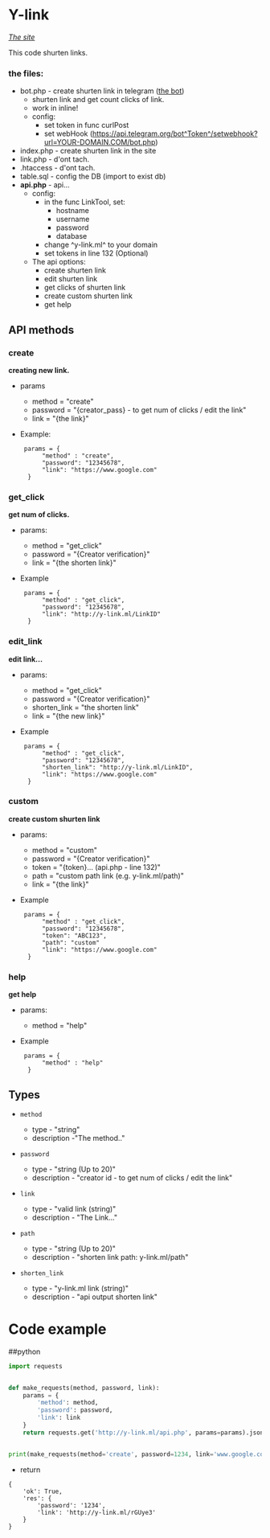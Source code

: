 # Y-link
*[The site](http://y-link.ml)*

This code shurten links.

### the files:
* bot.php - create shurten link in telegram ([the bot](https://t.me/YLINKBot)) 
    * shurten link and get count clicks of link.
    * work in inline!
    * config:
        * set token in func curlPost
        * set webHook (https://api.telegram.org/bot^Token^/setwebhook?url=YOUR-DOMAIN.COM/bot.php)
* index.php - create shurten link in the site
* link.php  - d'ont tach.
* .htaccess - d'ont tach.
* table.sql - config the DB (import to exist db)
* **api.php** - api...
    * config:
        * in the func LinkTool, set:
            * hostname
            * username
            * password
            * database
        * change ^y-link.ml^ to your domain
        * set tokens in line 132 (Optional) 
    * The api options:
        * create shurten link
        * edit shurten link
        * get clicks of shurten link
        * create custom shurten link
        * get help

## API methods

### create 
**creating new link.**

- params
    * method    = "create"
    * password  = "{creator_pass} - to get num of clicks / edit the link"
    * link      = "{the link}"

- Example:

       params = {
		    "method" : "create",
            "password": "12345678",
            "link": "https://www.google.com"
		}
  
### get_click
**get num of clicks.**

- params:
  * method = "get_click"
  * password = "{Creator verification}"
  * link  = "{the shorten link}"

- Example

       params = {
		    "method" : "get_click",
            "password": "12345678",
            "link": "http://y-link.ml/LinkID"
		}

### edit_link
**edit link...**

- params:
  * method = "get_click"
  * password = "{Creator verification}"
  * shorten_link = "the shorten link"
  * link  = "{the new link}"

- Example

       params = {
		    "method" : "get_click",
            "password": "12345678",
            "shorten_link": "http://y-link.ml/LinkID",
            "link": "https://www.google.com"
		}

### custom
**create custom shurten link**

- params:
  * method = "custom"
  * password = "{Creator verification}"
  * token = "{token}... (api.php - line 132)"
  * path = "custom path link (e.g. y-link.ml/path)"
  * link  = "{the link}"

- Example

       params = {
		    "method" : "get_click",
            "password": "12345678",
            "token": "ABC123",
            "path": "custom"
            "link": "https://www.google.com"
		}

### help
**get help**

- params:
  * method = "help"

- Example

       params = {
		    "method" : "help"
		}

## Types

* `method` 
    - type -  "string"
    - description -"The method.."

* `password`
     - type	- "string (Up to 20)"
     - description - "creator id - to get num of clicks / edit the link"

* `link`
    - type - "valid link (string)"
    - description - "The Link..."

* `path` 
    - type - "string (Up to 20)"
    - description - "shorten link path: y-link.ml/path"

* `shorten_link`
    - type - "y-link.ml link (string)"
    - description - "api output shorten link"


# Code example
##python

```python
import requests


def make_requests(method, password, link):
    params = {
        'method': method,
        'password': password,
        'link': link
    }
    return requests.get('http://y-link.ml/api.php', params=params).json()


print(make_requests(method='create', password=1234, link='www.google.com'))

```
- return
```
{
    'ok': True,
    'res': {
        'password': '1234', 
        'link': 'http://y-link.ml/rGUye3'
    }
}
```
